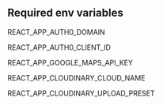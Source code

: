 ## Required env variables

REACT_APP_AUTH0_DOMAIN

REACT_APP_AUTH0_CLIENT_ID

REACT_APP_GOOGLE_MAPS_API_KEY

REACT_APP_CLOUDINARY_CLOUD_NAME

REACT_APP_CLOUDINARY_UPLOAD_PRESET